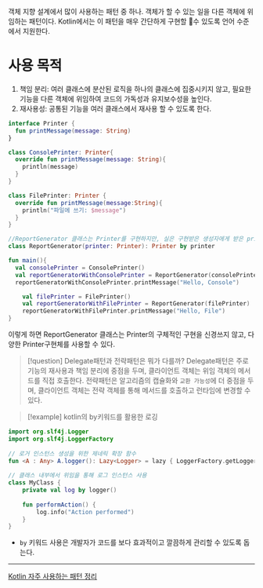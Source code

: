 객체 지향 설계에서 많이 사용하는 패턴 중 하나. 객체가 할 수 있는 일을 다른 객체에 위임하는 패턴이다.
Kotlin에서는 이 패턴을 매우 간단하게 구현할 수 있도록 언어 수준에서 지원한다.

# 사용 목적
1. 책임 분리: 여러 클래스에 분산된 로직을 하나의 클래스에 집중시키지 않고, 필요한 기능을 다른 객체에 위임하여 코드의 가독성과 유지보수성을 높인다.
2. 재사용성: 공통된 기능을 여러 클래스에서 재사용 할 수 있도록 한다.

```kotlin
interface Printer {
  fun printMessage(message: String)
}

class ConsolePrinter: Printer{
  override fun printMessage(message: String){
    println(message)
  }
}

class FilePrinter: Printer {
  override fun printMessage(message:String){
    println("파일에 쓰기: $message")
  }
}

//ReportGenerator 클래스는 Printer를 구현하지만, 실은 구현받은 생성자에게 받은 printer객체에게 위임한다.
class ReportGenerator(printer: Printer): Printer by printer

fun main(){
  val consolePrinter = ConsolePrinter()
  val reportGeneratorWithConsolePrinter = ReportGenerator(consolePrinter)
  reportGeneratorWithConsolePrinter.printMessage("Hello, Console")

    val filePrinter = FilePrinter()
    val reportGeneratorWithFilePrinter = ReportGenerator(filePrinter)
    reportGeneratorWithFilePrinter.printMessage("Hello, File")
}
```

이렇게 하면 ReportGenerator 클래스는 Printer의 구체적인 구현을 신경쓰지 않고, 다양한 Printer구현체를 사용할 수 있다.

> [!question] Delegate패턴과 전략패턴은 뭐가 다를까?
> Delegate패턴은 주로 기능의 재사용과 책임 분리에 중점을 두며, 클라이언트 객체는 위임 객체의 메서드를 직접 호출한다.
> 전략패턴은 알고리즘의 캡슐화와 `교환 가능성`에 더 중점을 두며, 클라이언트 객체는 전략 객체를 통해 메서드를 호출하고 런타임에 변경할 수 있다.

> [!example] kotlin의 by키워드를 활용한 로깅

```kotlin
import org.slf4j.Logger  
import org.slf4j.LoggerFactory  
  
// 로거 인스턴스 생성을 위한 제네릭 확장 함수  
fun <A : Any> A.logger(): Lazy<Logger> = lazy { LoggerFactory.getLogger(this.javaClass) }  
  
// 클래스 내부에서 위임을 통해 로그 인스턴스 사용  
class MyClass {  
    private val log by logger()  
  
    fun performAction() {  
        log.info("Action performed")  
    }  
}
```
- `by` 키워드 사용은 개발자가 코드를 보다 효과적이고 깔끔하게 관리할 수 있도록 돕는다.

---
[Kotlin 자주 사용하는 패턴 정리](https://cheese10yun.github.io/kotlin-pattern/)